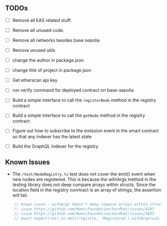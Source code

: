 ## TODOs
- [ ] Remove all EAS related stuff.
- [ ] Remove all unused code.
- [ ] Remove all networks besides base sepolia
- [ ] Remove unused utils


- [ ] change the author in package.json 
- [ ] change title of project in package.json


- [ ] Get etherscan api key
- [ ] run verify command for deployed contract on base-sepolia


- [ ] Build a simple interface to call the `registerNode` method in the registry contract
- [ ] Build a simple interface to call the `getNode` method in the registry contract
- [ ] Figure out how to subscribe to the emission event in the smart contract so that any indexer has the latest state
- [ ] Build the GraphQL Indexer for the registry


## Known Issues
- The `/test/NodeRegistry.ts` test does not cover the emit() event when new nodes are registered. This is because the withArgs method in the testing library does not deep compare arrays within structs. Since the location field in the registry conrtract is an array of strings, the assertion will fail. 

```ts
    // known issue - withArgs doesn't deep compare arrays within structs, so the location assertion will fail the emit test
    // issue https://github.com/NomicFoundation/hardhat/issues/4207
    // issue https://github.com/NomicFoundation/hardhat/issues/3833 
    // await expect(res).to.emit(registry, 'Registered').withArgs(uid, await sender.getAddress(), nodeEntry);  
```